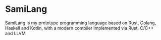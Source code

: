 # SamiLang
SamiLang is my prototype programming language based on Rust, Golang, Haskell and Kotlin, with a modern compiler implemented via Rust, C/C++ and LLVM
